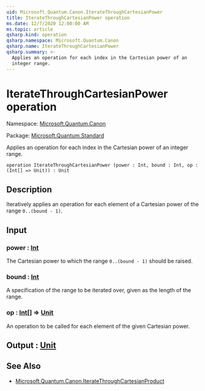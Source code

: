 ```yaml
---
uid: Microsoft.Quantum.Canon.IterateThroughCartesianPower
title: IterateThroughCartesianPower operation
ms.date: 12/7/2020 12:00:00 AM
ms.topic: article
qsharp.kind: operation
qsharp.namespace: Microsoft.Quantum.Canon
qsharp.name: IterateThroughCartesianPower
qsharp.summary: >-
  Applies an operation for each index in the Cartesian power of an
  integer range.
---
```


# IterateThroughCartesianPower operation

Namespace: [Microsoft.Quantum.Canon](xref:Microsoft.Quantum.Canon)

Package: [Microsoft.Quantum.Standard](https://nuget.org/packages/Microsoft.Quantum.Standard)


Applies an operation for each index in the Cartesian power of aninteger range.

```qsharp
operation IterateThroughCartesianPower (power : Int, bound : Int, op : (Int[] => Unit)) : Unit
```


## Description

Iteratively applies an operation for each element of a Cartesian powerof the range `0..(bound - 1)`.

## Input

### power : [Int](xref:microsoft.quantum.lang-ref.int)

The Cartesian power to which the range `0..(bound - 1)` should beraised.


### bound : [Int](xref:microsoft.quantum.lang-ref.int)

A specification of the range to be iterated over, given as the lengthof the range.


### op : [Int](xref:microsoft.quantum.lang-ref.int)[] => [Unit](xref:microsoft.quantum.lang-ref.unit) 

An operation to be called for each element of the given Cartesian power.



## Output : [Unit](xref:microsoft.quantum.lang-ref.unit)



## See Also

- [Microsoft.Quantum.Canon.IterateThroughCartesianProduct](xref:Microsoft.Quantum.Canon.IterateThroughCartesianProduct)